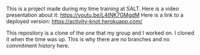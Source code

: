 This is a project made during my time training at SALT.
Here is a video presentation about it: https://youtu.be/L4tNK7GMgdM
Here is a link to a deployed version: https://activity-knot.herokuapp.com/

This repository is a clone of the one that my group and I worked on. I cloned it
when the time was up. This is why there are no branches and no commitment history here.